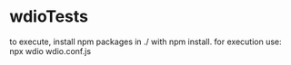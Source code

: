 # wdioTests

to execute, install npm packages in ./  with npm install. for execution use: npx wdio wdio.conf.js


